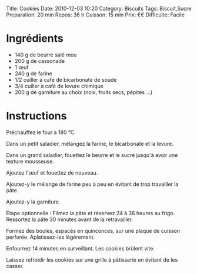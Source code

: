 Title: Cookies
Date: 2010-12-03 10:20
Category: Biscuits
Tags: Biscuit,Sucre
Preparation: 20 min
Repos: 36 h
Cuisson: 15 min
Prix: €€
Difficulte: Facile

# Ingrédients

- 140 g de beurre salé mou
- 200 g de cassonade
- 1 œuf
- 240 g de farine
- 1/2 cuiller à café de bicarbonate de soude
- 3/4 cuiller à café de levure chimique
- 200 g de garniture au choix (noix, fruits secs, pépites …)

# Instructions

Préchauffez le four à 180 °C.

Dans un petit saladier, mélangez la farine, le bicarbonate et la levure.

Dans un grand saladier, fouettez le beurre et le sucre jusqu'à avoir une texture mousseuse.

Ajoutez l'œuf et fouettez de nouveau.

Ajoutez-y le mélange de farine peu à peu en évitant de trop travailler la pâte.

Ajoutez-y la garniture.

Étape optionnelle : Filmez la pâte et réservez 24 à 36 heures au frigo.
Ressortez la pâte 30 minutes avant de la retravailler.

Formez des boules, espacés en quinconces, sur une plaque de cuisson perforée.
Aplatissez-les légèrement.

Enfournez 14 minutes en surveillant.
Les cookies brûlent vite.

Laissez refroidir les cookies sur une grille à pâtisserie en évitant de les casser.

